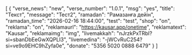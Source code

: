 [
  {
    "verse_news": "new",
    "verse_number": "1.0.1",
    "msg": "yes",
    "title": "Текст",
    "message": "Тест2",
    "ramadan": "Рамазанға дейін",
    "ramadan_time": "2026-02-16 18:44:00",
    "test": "test",
    "shop": "on",
    "reklama": "on",
    "reklamaurl": "https://kausar.app/onetime",
    "reklamatext": "Kausar",
    "reklamaimg": "img",
    "livemakkah": "nJrzkPxTRbI?si=sbanDbEeGwXQPLI3",
    "livemedina": "-jWCvRuC254?si=ve9o9EHC9hZyfa0e",
    "donate": "5356 5020 0888 6479"
  }
]